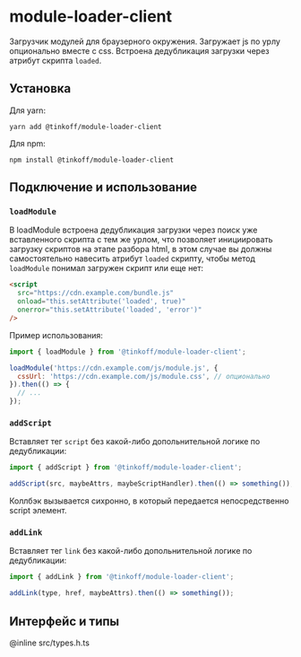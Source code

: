 # module-loader-client

Загрузчик модулей для браузерного окружения. Загружает js по урлу опционально вместе с css. Встроена дедубликация загрузки через атрибут скрипта `loaded`.

## Установка

Для yarn:

```shell script
yarn add @tinkoff/module-loader-client
```

Для npm:

```shell script
npm install @tinkoff/module-loader-client
```

## Подключение и использование

### `loadModule`

В loadModule встроена дедубликация загрузки через поиск уже вставленного скрипта с тем же урлом, что позволяет инициировать загрузку скриптов на этапе разбора html, в этом случае вы должны самостоятельно навесить атрибут `loaded` скрипту, чтобы метод `loadModule` понимал загружен скрипт или еще нет:

```html
<script
  src="https://cdn.example.com/bundle.js"
  onload="this.setAttribute('loaded', true)"
  onerror="this.setAttribute('loaded', 'error')"
/>
```

Пример использования:

```javascript
import { loadModule } from '@tinkoff/module-loader-client';

loadModule('https://cdn.example.com/js/module.js', {
  cssUrl: 'https://cdn.example.com/js/module.css', // опционально
}).then(() => {
  // ...
});
```

### `addScript`

Вставляет тег `script` без какой-либо допольнительной логике по дедубликации:

```javascript
import { addScript } from '@tinkoff/module-loader-client';

addScript(src, maybeAttrs, maybeScriptHandler).then(() => something());
```

Коллбэк вызывается сихронно, в который передается непосредственно script элемент.

### `addLink`

Вставляет тег `link` без какой-либо допольнительной логике по дедубликации:

```javascript
import { addLink } from '@tinkoff/module-loader-client';

addLink(type, href, maybeAttrs).then(() => something());
```

## Интерфейс и типы

@inline src/types.h.ts
